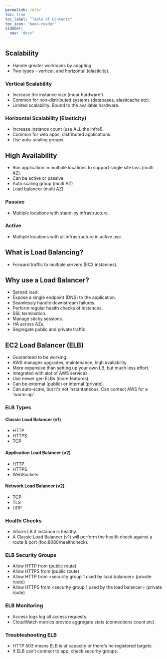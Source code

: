 ```yaml
---
permalink: /elb/
toc: true
toc_label: "Table of Contents"
toc_icon: "book-reader"
sidebar:
  nav: "docs"
---
```


## Scalability

- Handle greater workloads by adapting.
- Two types - vertical, and horizontal (elasticity).

### Vertical Scalability

- Increase the instance size (moar hardware!).
- Common for non-distributed systems (databases, elasticache etc).
- Limited scalability. Bound to the available hardware.

### Horizontal Scalability (Elasticity)

- Increase instance count (use ALL the infra!).
- Common for web apps, distributed applications.
- Use auto-scaling groups.

## High Availability

- Run application in multiple locations to support single site loss (multi AZ).
- Can be active or passive
- Auto scaling group (multi AZ)
- Load balancer (multi AZ)

### Passive

- Multiple locations with stand-by infrastructure.

### Active

- Multiple locations with all infrastructure in active use.

## What is Load Balancing?

- Forward traffic to multiple servers (EC2 instances).

## Why use a Load Balancer?

- Spread load.
- Expose a single endpoint (DNS) to the application.
- Seamlessly handle downstream failures.
- Perform regular health checks of instances.
- SSL termination.
- Manage sticky sessions.
- HA across AZs.
- Segregate public and private traffic.

## EC2 Load Balancer (ELB)

- Guaranteed to be working.
- AWS manages upgrades, maintenance, high availability.
- More expensive than setting up your own LB, but much less effort.
- Integrated with alot of AWS services.
- Use newer gen ELBs (more features).
- Can be external (public) or internal (private).
- Can auto-scale, but it's not instantaneous. Can contact AWS for a 'warm-up'.

### ELB Types

#### Classic Load Balancer (v1)

- HTTP
- HTTPS
- TCP

#### Application Load Balancer (v2)

- HTTP
- HTTPS
- WebSockets

#### Network Load Balancer (v2)

- TCP
- TLS
- UDP

### Health Checks

- Inform LB if instance is healthy.
- A Classic Load Balancer (v1) will perform the health check against a route & port (foo:8080/healthcheck).

### ELB Security Groups

- Allow HTTP from <any> (public route)
- Allow HTTPS from <any> (public route)
- Allow HTTP from <security group 1 used by load balancer> (private route)
- Allow HTTPS from <security group 1 used by the load balancer> (private route)

### ELB Monitoring

- Access logs log all access requests.
- CloudWatch metrics provide aggregate stats (connections count etc).

### Troubleshooting ELB

- HTTP 503 means ELB is at capacity or there's no registered targets.
- If ELB can't connect to app, check security groups.
